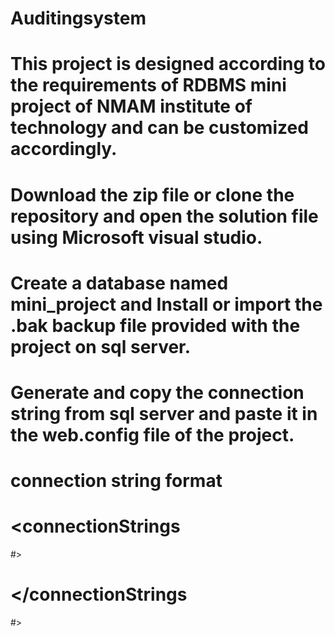 # Auditingsystem
# This project is designed according to the requirements of RDBMS mini project of NMAM institute of technology and can be customized accordingly.
# Download the zip file or clone the repository and open the solution file using Microsoft visual studio.
# Create a database named mini_project and Install or import the .bak backup file provided with the project on sql server.
# Generate and copy the connection string from sql server and paste it in the web.config file of the project.
# connection string format
# <connectionStrings 
#>
# <add name="myconnection" connectionString="Data Source=servername;Initial Catalog=databasename;User ID=someid;Password=somepassword"      providerName="instantprovider"/>
# </connectionStrings
#>
